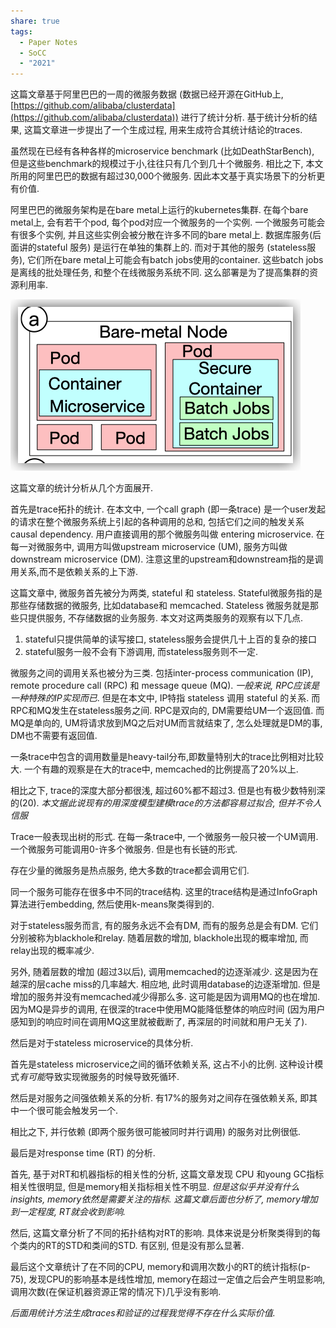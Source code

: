 ```yaml
---
share: true
tags:
  - Paper Notes
  - SoCC
  - "2021"
---
```



这篇文章基于阿里巴巴的一周的微服务数据 (数据已经开源在GitHub上, [https://github.com/alibaba/clusterdata](https://github.com/alibaba/clusterdata)) 进行了统计分析. 基于统计分析的结果, 这篇文章进一步提出了一个生成过程, 用来生成符合其统计结论的traces.

虽然现在已经有各种各样的microservice benchmark (比如DeathStarBench), 但是这些benchmark的规模过于小,往往只有几个到几十个微服务. 相比之下, 本文所用的阿里巴巴的数据有超过30,000个微服务. 因此本文基于真实场景下的分析更有价值.

阿里巴巴的微服务架构是在bare metal上运行的kubernetes集群.  在每个bare metal上, 会有若干个pod, 每个pod对应一个微服务的一个实例. 一个微服务可能会有很多个实例, 并且这些实例会被分散在许多不同的bare metal上.  数据库服务(后面讲的stateful 服务) 是运行在单独的集群上的. 而对于其他的服务 (stateless服务), 它们所在bare metal上可能会有batch jobs使用的container. 这些batch jobs是离线的批处理任务, 和整个在线微服务系统不同. 这么部署是为了提高集群的资源利用率. 

![Untitled](../../attachments/Untitled.png)

这篇文章的统计分析从几个方面展开.

首先是trace拓扑的统计. 在本文中, 一个call graph (即一条trace) 是一个user发起的请求在整个微服务系统上引起的各种调用的总和, 包括它们之间的触发关系 causal dependency. 用户直接调用的那个微服务叫做 entering microservice. 在每一对微服务中, 调用方叫做upstream microservice (UM), 服务方叫做downstream microservice (DM). 注意这里的upstream和downstream指的是调用关系,而不是依赖关系的上下游. 

这篇文章中, 微服务首先被分为两类, stateful 和 stateless. Stateful微服务指的是那些存储数据的微服务, 比如database和 memcached. Stateless 微服务就是那些只提供服务, 不存储数据的业务服务. 本文对这两类服务的观察有以下几点.

1.  stateful只提供简单的读写接口, stateless服务会提供几十上百的复杂的接口
2. stateful服务一般不会有下游调用, 而stateless服务则不一定.

微服务之间的调用关系也被分为三类. 包括inter-process communication (IP), remote procedure call (RPC) 和 message queue (MQ). *一般来说, RPC应该是一种特殊的IP实现而已*. 但是在本文中, IP特指 stateless 调用 stateful 的关系.  而RPC和MQ发生在stateless服务之间. RPC是双向的, DM需要给UM一个返回值. 而MQ是单向的, UM将请求放到MQ之后对UM而言就结束了, 怎么处理就是DM的事, DM也不需要有返回值.

一条trace中包含的调用数量是heavy-tail分布,即数量特别大的trace比例相对比较大. 一个有趣的观察是在大的trace中, memcached的比例提高了20%以上.

相比之下, trace的深度大部分都很浅, 超过60%都不超过3. 但是也有极少数特别深的(20). *本文据此说现有的用深度模型建模trace的方法都容易过拟合, 但并不令人信服*

Trace一般表现出树的形式. 在每一条trace中, 一个微服务一般只被一个UM调用. 一个微服务可能调用0-许多个微服务. 但是也有长链的形式.

存在少量的微服务是热点服务, 绝大多数的trace都会调用它们. 

同一个服务可能存在很多中不同的trace结构. 这里的trace结构是通过InfoGraph算法进行embedding, 然后使用k-means聚类得到的.

对于stateless服务而言, 有的服务永远不会有DM, 而有的服务总是会有DM. 它们分别被称为blackhole和relay. 随着层数的增加, blackhole出现的概率增加, 而relay出现的概率减少.

另外, 随着层数的增加 (超过3以后), 调用memcached的边逐渐减少. 这是因为在越深的层cache miss的几率越大. 相应地, 此时调用database的边逐渐增加. 但是增加的服务并没有memcached减少得那么多. 这可能是因为调用MQ的也在增加. 因为MQ是异步的调用, 在很深的trace中使用MQ能降低整体的响应时间 (因为用户感知到的响应时间在调用MQ这里就被截断了, 再深层的时间就和用户无关了). 

然后是对于stateless microservice的具体分析.

首先是stateless microservice之间的循环依赖关系, 这占不小的比例. 这种设计模式*有可能*导致实现微服务的时候导致死循环.

然后是对服务之间强依赖关系的分析. 有17%的服务对之间存在强依赖关系, 即其中一个很可能会触发另一个.

相比之下, 并行依赖 (即两个服务很可能被同时并行调用) 的服务对比例很低.

最后是对response time (RT) 的分析. 

首先, 基于对RT和机器指标的相关性的分析, 这篇文章发现 CPU 和young GC指标相关性很明显, 但是memory相关指标相关性不明显. *但是这似乎并没有什么insights, memory依然是需要关注的指标. 这篇文章后面也分析了, memory增加到一定程度, RT就会收到影响.*

然后, 这篇文章分析了不同的拓扑结构对RT的影响. 具体来说是分析聚类得到的每个类内的RT的STD和类间的STD. 有区别, 但是没有那么显著.

最后这个文章统计了在不同的CPU, memory和调用次数小的RT的统计指标(p-75), 发现CPU的影响基本是线性增加, memory在超过一定值之后会产生明显影响, 调用次数(在保证机器资源正常的情况下)几乎没有影响.

*后面用统计方法生成traces和验证的过程我觉得不存在什么实际价值.*